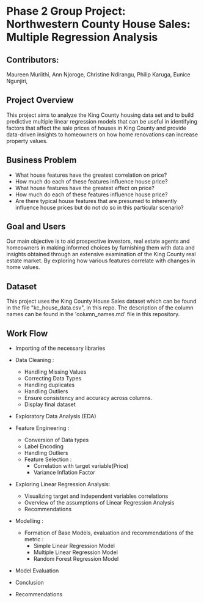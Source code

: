 # Phase 2 Group Project: Northwestern County House Sales: Multiple Regression Analysis 
## Contributors:

 Maureen Muriithi, 
 Ann Njoroge, 
 Christine Ndirangu, 
 Philip Karuga, 
 Eunice Ngunjiri, 

 
## Project Overview
This project aims to analyze the King County housing data set and to build predictive multiple linear regression models that can be useful in identifying factors that affect the sale prices of houses in King County and provide data-driven insights to homeowners on how home renovations can increase property values. 

## Business Problem
- What house features have the greatest correlation on price?
- How much do each of these features influence house price?
- What house features have the greatest effect on price?
- How much do each of these features influence house price?
- Are there typical house features that are presumed to inherently influence house prices but do not do so in this particular scenario?

## Goal and Users
Our main objective is to aid prospective investors, real estate agents and homeowners in making informed choices by furnishing them with data and insights obtained through an extensive examination of the King County real estate market. By exploring how various features correlate with changes in home values.

## Dataset
This project uses the King County House Sales dataset which can be found in the file "kc_house_data.csv", in this repo. The description of the column names can be found in the 'column_names.md' file in this repository.

## Work Flow
- Importing of the necessary libraries
- Data Cleaning :
  - Handling Missing Values
  - Correcting Data Types
  - Handling duplicates
  - Handling Outliers
  - Ensure consistency and accuracy across columns.
  - Display final dataset
- Exploratory Data Analysis (EDA)
- Feature Engineering :
  - Conversion of Data types
  - Label Encoding
  - Handling Outliers
  - Feature Selection :
    - Correlation with target variable(Price)
    - Variance Inflation Factor

- Exploring Linear Regression Analysis:
    - Visualizing target and independent variables correlations
    - Overview of the assumptions of Linear Regression Analysis
    - Recommendations
      
- Modelling :
  - Formation of Base Models, evaluation and recommendations of the metric :
    -  Simple Linear Regression Model
    -  Multiple Linear Regression Model
    -  Random Forest Regression Model
- Model Evaluation
- Conclusion 
- Recommendations
  
  
    
